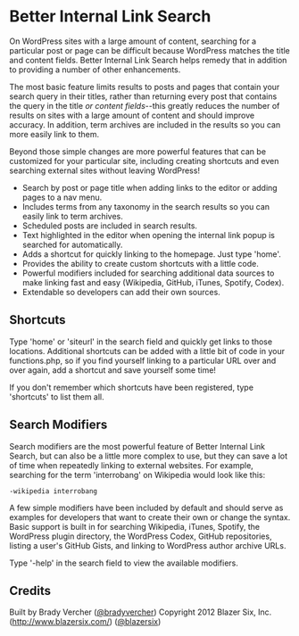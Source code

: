 # Better Internal Link Search #

On WordPress sites with a large amount of content, searching for a particular post or page can be difficult because WordPress matches the title and content fields. Better Internal Link Search helps remedy that in addition to providing a number of other enhancements.

The most basic feature limits results to posts and pages that contain your search query in their titles, rather than returning every post that contains the query in the title *or content fields*--this greatly reduces the number of results on sites with a large amount of content and should improve accuracy. In addition, term archives are included in the results so you can more easily link to them.

Beyond those simple changes are more powerful features that can be customized for your particular site, including creating shortcuts and even searching external sites without leaving WordPress!

* Search by post or page title when adding links to the editor or adding pages to a nav menu.
* Includes terms from any taxonomy in the search results so you can easily link to term archives.
* Scheduled posts are included in search results.
* Text highlighted in the editor when opening the internal link popup is searched for automatically.
* Adds a shortcut for quickly linking to the homepage. Just type 'home'.
* Provides the ability to create custom shortcuts with a little code.
* Powerful modifiers included for searching additional data sources to make linking fast and easy (Wikipedia, GitHub, iTunes, Spotify, Codex).
* Extendable so developers can add their own sources.

## Shortcuts ##

Type 'home' or 'siteurl' in the search field and quickly get links to those locations.  Additional shortcuts can be added with a little bit of code in your functions.php, so if you find yourself linking to a particular URL over and over again, add a shortcut and save yourself some time!

If you don't remember which shortcuts have been registered, type 'shortcuts' to list them all.

## Search Modifiers ##

Search modifiers are the most powerful feature of Better Internal Link Search, but can also be a little more complex to use, but they can save a lot of time when repeatedly linking to external websites. For example, searching for the term 'interrobang' on Wikipedia would look like this:

`-wikipedia interrobang`

A few simple modifiers have been included by default and should serve as examples for developers that want to create their own or change the syntax. Basic support is built in for searching Wikipedia, iTunes, Spotify, the WordPress plugin directory, the WordPress Codex, GitHub repositories, listing a user's GitHub Gists, and linking to WordPress author archive URLs.

Type '-help' in the search field to view the available modifiers.

## Credits ##

Built by Brady Vercher ([@bradyvercher](http://twitter.com/bradyvercher))
Copyright 2012  Blazer Six, Inc.(http://www.blazersix.com/) ([@blazersix](http://twitter.com/BlazerSix))